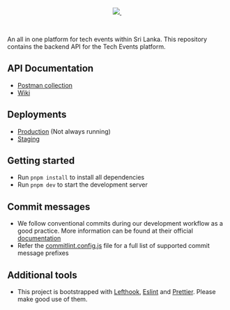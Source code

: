 <br/>

<br/>

<!-- <p align="center">
  <img src="https://github.com/sliit-foss/bashaway-official/assets/73662613/c15f7a94-592b-410f-b581-c98d25a9ca42" width="420" alt="Tech Events Logo"/>
</p> -->

<br/>

<p align="center">
  <a aria-label="GDG Sri Lanka Logo" href="https://gdg.community.dev/gdg-sri-lanka/">
    <img src="https://img.shields.io/badge/Made_by_GDG_Sri_Lanka-blue">
  </a>
  <a aria-label="License" href="https://github.com/gdgsrilanka/techevents-api/blob/main/LICENSE">
    <img alt="" src="https://img.shields.io/badge/License-MIT-yellow.svg">
  </a>
</p>

<br/>

An all in one platform for tech events within Sri Lanka. This repository contains the backend API for the Tech Events platform.

## API Documentation

- [Postman collection](https://documenter.getpostman.com/view/13842706/2s9YXk3gUP)
- [Wiki](https://github.com/gdgsrilanka/techevents-api/wiki)

## Deployments

- [Production](https://api.bashaway.sliitfoss.org) (Not always running)
- [Staging](https://api.staging.bashaway.sliitfoss.org)

## Getting started

- Run `pnpm install` to install all dependencies
- Run `pnpm dev` to start the development server

## Commit messages

- We follow conventional commits during our development workflow as a good practice. More information can be found at their official [documentation](https://www.conventionalcommits.org/en/v1.0.0-beta.4/#examples)
- Refer the [commitlint.config.js](https://github.com/gdgsrilanka/techevents-api/blob/main/commitlint.config.cjs) file for a full list of supported commit message prefixes

## Additional tools

- This project is bootstrapped with [Lefthook](https://evilmartians.com/opensource/lefthook), [Eslint](https://eslint.org/) and [Prettier](https://prettier.io/). Please make good use of them.


